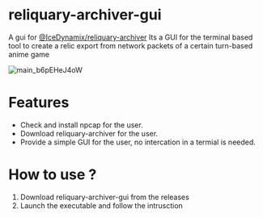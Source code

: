 # reliquary-archiver-gui
A gui for [@IceDynamix/reliquary-archiver](https://github.com/IceDynamix/reliquary-archiver) Its a GUI for the terminal based tool to create a relic export from network packets of a certain turn-based anime game 

![main_b6pEHeJ4oW](https://github.com/user-attachments/assets/b772606a-0f00-4675-8390-586989a442ee)

# Features
- Check and install npcap for the user.
- Download reliquary-archiver for the user.
- Provide a simple GUI for the user, no intercation in a termial is needed.

# How to use ?
1. Download reliquary-archiver-gui from the releases
2. Launch the executable and follow the intrusction
